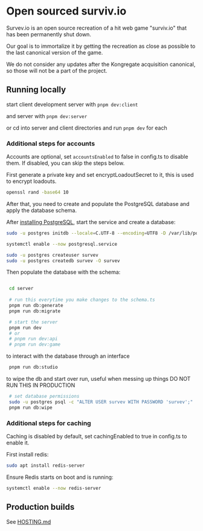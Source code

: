 # Open sourced surviv.io

Survev.io is an open source recreation of a hit web game "surviv.io" that has been permanently shut down.

Our goal is to immortalize it by getting the recreation as close as possible to the last canonical version of the game.

We do not consider any updates after the Kongregate acquisition canonical, so those will not be a part of the project.

## Running locally

start client development server with `pnpm dev:client`

and server with `pnpm dev:server`

or cd into server and client directories and run `pnpm dev` for each

### Additional steps for accounts

Accounts are optional, set `accountsEnabled` to false in config.ts to disable them.
If disabled, you can skip the steps below.

First generate a private key and set encryptLoadoutSecret to it, this is used to encrypt loadouts.

```sh
openssl rand -base64 10
```

After that, you need to create and populate the PostgreSQL database and apply the database schema.

After [installing PostgreSQL](https://www.postgresql.org/download/), start the service and create a database:

```bash
sudo -u postgres initdb --locale=C.UTF-8 --encoding=UTF8 -D /var/lib/postgres/data --data-checksums

systemctl enable --now postgresql.service

sudo -u postgres createuser survev
sudo -u postgres createdb survev -O survev
```

Then populate the database with the schema:

```bash

 cd server
 
 # run this everytime you make changes to the schema.ts
 pnpm run db:generate
 pnpm run db:migrate

 # start the server
 pnpm run dev
 # or
 # pnpm run dev:api
 # pnpm run dev:game
```

to interact with the database through an interface

```bash
 pnpm run db:studio 
```

to wipe the db and start over run, useful when messing up things
DO NOT RUN THIS IN PRODUCTION

```bash
 # set database permissions
 sudo -u postgres psql -c "ALTER USER survev WITH PASSWORD 'survev';"
 pnpm run db:wipe
```

### Additional steps for caching

Caching is disabled by default, set cachingEnabled to true in config.ts to enable it.

First install redis:

```sh
sudo apt install redis-server
```

Ensure Redis starts on boot and is running:

```sh
systemctl enable --now redis-server
```

## Production builds

See [HOSTING.md](./HOSTING.md)
